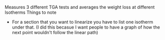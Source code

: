 Measures 3 different TGA tests and averages the weight loss at different Isotherms
Things to note
- For a section that you want to linearize you have to list one isotherm under that.
(I did this becasue I want people to have a graph of how the next point wouldn't follow the linear path)
